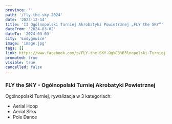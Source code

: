 ```yaml
---
province: ''
path: '/fly-the-sky-2024'
date: '2023-12-14'
title: 'II Ogólnopolski Turniej Akrobatyki Powietrznej „FLY the SKY”'
dateFrom: '2024-03-02'
dateTo: '2024-03-03'
city: 'Łodygowice'
image: 'image.jpg'
tags: []
link: https://www.facebook.com/p/FLY-the-SKY-Og%C3%B3lnopolski-Turniej-Akrobatyki-Powietrznej-100089007115395
promoted: true
visible: true
cancelled: false
---
```

### FLY the SKY - Ogólnopolski Turniej Akrobatyki Powietrznej

Ogólnopolski Turniej, rywalizacja w 3 kategoriach: 
- Aerial Hoop
- Aerial Silks
- Pole Dance

